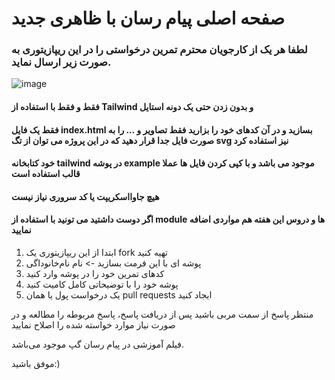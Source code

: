 # صفحه اصلی پیام رسان با ظاهری جدید

### لطفا هر یک از کارجویان محترم تمرین درخواستی را در این ریپازیتوری به صورت زیر ارسال نماید.
![image](https://github.com/alifarjad2/FarawinChatS3UI/assets/136897055/69dad347-4236-4c57-b2fa-3683c6333393)


#### فقط و فقط با استفاده از Tailwind و بدون زدن حتی یک دونه استایل
#### فقط یک فایل index.html بسازید و در آن کدهای خود را بزارید فقط تصاویر و ... را به صورت فایل جدا قرار دهید که در این پروژه می توان از تگ svg نیز استفاده کرد

#### خود کتابخانه tailwind در پوشه example موجود می باشد و با کپی کردن فایل ها عملا قالب استفاده است

#### هیچ جاوااسکریپت یا کد سروری نیاز نیست

#### اگر دوست داشتید می تونید با استفاده از module ها و دروس این هفته هم مواردی اضافه نمایید

1. ابتدا از این ریپازیتوری یک fork تهیه کنید
1. پوشه ای با این فرمت بسازید -> نام نام‌خانوداگی
1. کدهای تمرین خود را در پوشه وارد کنید
1. پوشه خود را با توضیحاتی کامل کامیت کنید
1. یک درخواست پول یا همان pull requests ایجاد کنید

منتظر پاسخ از سمت مربی باشید
پس از دریافت پاسخ، پاسخ مربوطه را مطالعه و در صورت نیاز موارد خواسته شده را اصلاح نمایید

فیلم آموزشی در پیام رسان گپ موجود می‌باشد.

موفق باشید:)
